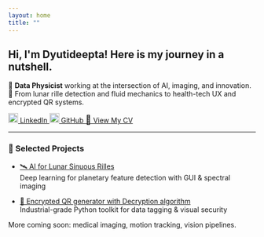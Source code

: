 ```yaml
---
layout: home
title: ""
---
```


<style>
/* Force header to stay static */
header.site-header {
  position: static;
  margin-bottom: 1.5rem;
}

/* Default nav styles: horizontal on desktop */
nav.responsive-theme-nav {
  display: flex;
  justify-content: center;
  gap: 1.2rem;
  flex-wrap: wrap;
  margin-top: 0.5rem;
}

/* Nav link appearance */
nav.responsive-theme-nav .page-link {
  text-decoration: none;
  color: #444;
  font-weight: 500;
}

/* Mobile-specific changes */
@media (max-width: 600px) {
  nav.responsive-theme-nav {
    flex-direction: row;           /* KEEP horizontal */
    justify-content: center;
    gap: 0.8rem;
    padding-top: 0.5rem;
    flex-wrap: wrap;               /* allow wrap if space runs out */
  }

  .site-title {
    text-align: center;
    font-size: 1.2rem;
    margin-bottom: 0.2rem;
  }
}
</style>

## Hi, I'm Dyutideepta! Here is my journey in a nutshell.

🌌 **Data Physicist** working at the intersection of AI, imaging, and innovation.  
🚀 From lunar rille detection and fluid mechanics to health-tech UX and encrypted QR systems.

<div class="responsive-nav">

  <a href="https://www.linkedin.com/in/dyutideepta-banerjee" target="_blank">
    <img src="https://cdn.jsdelivr.net/npm/simple-icons@v9/icons/linkedin.svg" alt="LinkedIn" width="20" height="20">
    LinkedIn
  </a>

  <a href="https://github.com/DyutideeptaB" target="_blank">
    <img src="https://cdn.jsdelivr.net/npm/simple-icons@v9/icons/github.svg" alt="GitHub" width="20" height="20">
    GitHub
  </a>

  <a href="https://dyutideeptab.github.io/Cognition_Bytes_by_Dyutideepta/assets/DyutideeptaBanerjee_CV.pdf" target="_blank">
    <span style="font-size: 18px;">📄</span>&nbsp;View My CV
  </a>

</div>

---

### 🌟 Selected Projects

- [🛰️ AI for Lunar Sinuous Rilles](./Project/planetary-feature-detection/)  
  Deep learning for planetary feature detection with GUI & spectral imaging

- [🔐 Encrypted QR generator with Decryption algorithm](./Project/qr_generator_algorithms/)  
  Industrial-grade Python toolkit for data tagging & visual security

More coming soon: medical imaging, motion tracking, vision pipelines.
